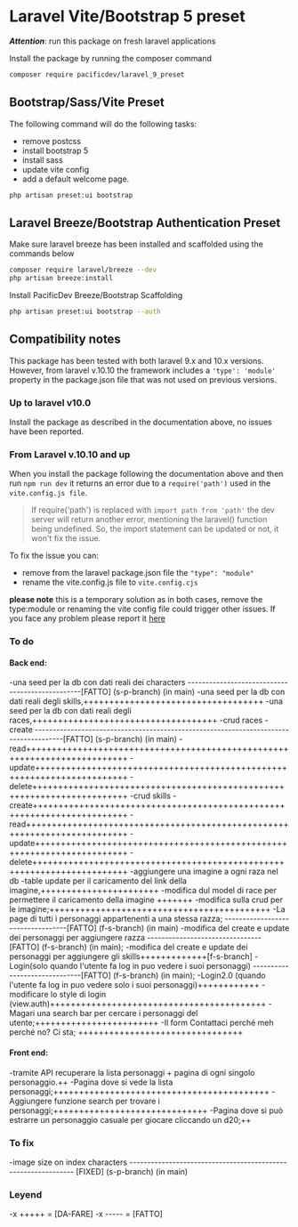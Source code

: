 # Laravel Vite/Bootstrap 5 preset

**_Attention_**: run this package on fresh laravel applications

Install the package by running the composer command

```bash
composer require pacificdev/laravel_9_preset
```

## Bootstrap/Sass/Vite Preset

The following command will do the following tasks:

-   remove postcss
-   install bootstrap 5
-   install sass
-   update vite config
-   add a default welcome page.

```bash
php artisan preset:ui bootstrap
```

## Laravel Breeze/Bootstrap Authentication Preset

Make sure laravel breeze has been installed and scaffolded using the commands below

```bash
composer require laravel/breeze --dev
php artisan breeze:install
```

Install PacificDev Breeze/Bootstrap Scaffolding

```bash
php artisan preset:ui bootstrap --auth

```

## Compatibility notes

This package has been tested with both laravel 9.x and 10.x versions.
However, from laravel v.10.10 the framework includes a `'type': 'module'` property in the package.json file that was not used on previous versions.

### Up to laravel v10.0

Install the package as described in the documentation above, no issues have been reported.

### From Laravel v.10.10 and up

When you install the package following the documentation above and then run `npm run dev` it returns an error due to a `require('path')` used in the `vite.config.js file`.

> If require('path') is replaced with `import path from 'path'` the dev server will return another error, mentioning the laravel() function being undefined. So, the import statement can be updated or not, it won't fix the issue.

To fix the issue you can:

-   remove from the laravel package.json file the `"type": "module"`
-   rename the vite.config.js file to `vite.config.cjs`

**please note** this is a temporary solution as in both cases, remove the type:module or renaming the vite config file could trigger other issues. If you face any problem please report it [here](https://github.com/fabiopacificicom/laravel-9-preset/issues)

### To do

#### Back end:
-una seed per la db con dati reali dei characters ------------------------------------------------[FATTO] (s-p-branch) (in main)
-una seed per la db con dati reali degli skills,+++++++++++++++++++++++++++++++++++
-una seed per la db con dati reali degli races,++++++++++++++++++++++++++++++++++++
-crud races 
    -create --------------------------------------------------------------------------------------[FATTO] (s-p-branch) (in main)
    -read++++++++++++++++++++++++++++++++++++++++++++++++++++++++++++++++++++++++++
    -update++++++++++++++++++++++++++++++++++++++++++++++++++++++++++++++++++++++++
    -delete++++++++++++++++++++++++++++++++++++++++++++++++++++++++++++++++++++++++
-crud skills
    -create++++++++++++++++++++++++++++++++++++++++++++++++++++++++++++++++++++++++
    -read++++++++++++++++++++++++++++++++++++++++++++++++++++++++++++++++++++++++++
    -update++++++++++++++++++++++++++++++++++++++++++++++++++++++++++++++++++++++++
    -delete++++++++++++++++++++++++++++++++++++++++++++++++++++++++++++++++++++++++
-aggiungere una imagine a ogni raza nel db 
    -table update per il caricamento del link della imagine,+++++++++++++++++++++++
    -modifica dul model di race per permettere il caricamento della imagine +++++++
    -modifica sulla crud per le imagine;+++++++++++++++++++++++++++++++++++++++++++
-La page di tutti i personaggi appartenenti a una stessa razza; ----------------------------------[FATTO] (f-s-branch) (in main)
-modifica del create e update dei personaggi per aggiungere razza --------------------------------[FATTO] (f-s-branch) (in main);
-modifica del create e update dei personaggi per aggiungere gli skills+++++++++++++[f-s-branch]
-Login(solo quando l'utente fa log in puo vedere i suoi personaggi) ------------------------------[FATTO] (f-s-branch) (in main);
-Login2.0 (quando l'utente fa log in puo vedere solo i suoi personaggi)++++++++++++
-modificare lo style di login (view.auth)++++++++++++++++++++++++++++++++++++++++++
-Magari una search bar per cercare i personaggi del utente;++++++++++++++++++++++++
-Il form Contattaci perché meh perché no? Ci sta;  ++++++++++++++++++++++++++++++++


#### Front end:
-tramite API recuperare la lista personaggi + pagina di ogni singolo personaggio.++
-Pagina dove si vede la lista personaggi;++++++++++++++++++++++++++++++++++++++++++
-Aggiungere funzione search per trovare i personaggi;++++++++++++++++++++++++++++++
-Pagina dove si può estrarre un personaggio casuale per giocare cliccando un d20;++

### To fix

-image size on index characters -------------------------------------------------------------- [FIXED] (s-p-branch) (in main)

### Leyend
-x   +++++ = [DA-FARE]
-x   ----- = [FATTO]
